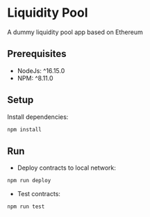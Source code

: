 # Liquidity Pool

A dummy liquidity pool app based on Ethereum

## Prerequisites

- NodeJs: ^16.15.0
- NPM: ^8.11.0

## Setup

Install dependencies:

```sh
npm install
```

## Run

- Deploy contracts to local network:

```sh
npm run deploy
```

- Test contracts:

```sh
npm run test
```
